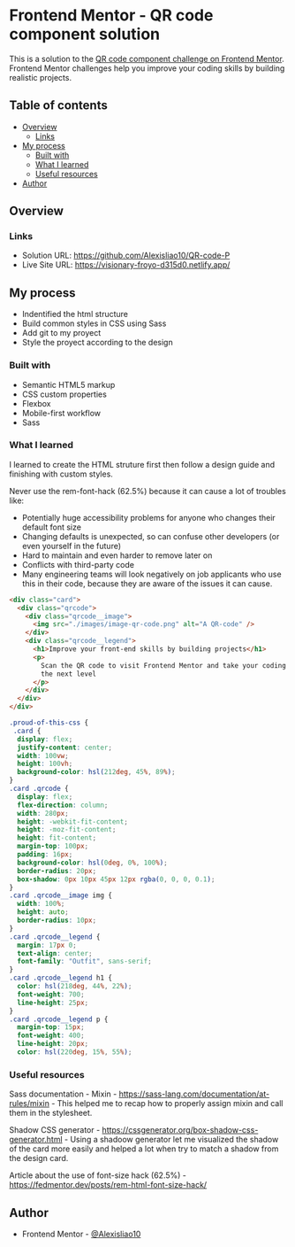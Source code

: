# Frontend Mentor - QR code component solution

This is a solution to the
[QR code component challenge on Frontend Mentor](https://www.frontendmentor.io/challenges/qr-code-component-iux_sIO_H).
Frontend Mentor challenges help you improve your coding skills by building
realistic projects.

## Table of contents

- [Overview](#overview)
  - [Links](#links)
- [My process](#my-process)
  - [Built with](#built-with)
  - [What I learned](#what-i-learned)
  - [Useful resources](#useful-resources)
- [Author](#author)

## Overview

### Links

- Solution URL: https://github.com/Alexisliao10/QR-code-P
- Live Site URL: https://visionary-froyo-d315d0.netlify.app/

## My process

- Indentified the html structure
- Build common styles in CSS using Sass
- Add git to my proyect
- Style the proyect according to the design

### Built with

- Semantic HTML5 markup
- CSS custom properties
- Flexbox
- Mobile-first workflow
- Sass

### What I learned

I learned to create the HTML struture first then follow a design guide and
finishing with custom styles.

Never use the rem-font-hack (62.5%) because it can cause a lot of troubles like:

- Potentially huge accessibility problems for anyone who changes their default
  font size
- Changing defaults is unexpected, so can confuse other developers (or even
  yourself in the future)
- Hard to maintain and even harder to remove later on
- Conflicts with third-party code
- Many engineering teams will look negatively on job applicants who use this in
  their code, because they are aware of the issues it can cause.

```html
<div class="card">
  <div class="qrcode">
    <div class="qrcode__image">
      <img src="./images/image-qr-code.png" alt="A QR-code" />
    </div>
    <div class="qrcode__legend">
      <h1>Improve your front-end skills by building projects</h1>
      <p>
        Scan the QR code to visit Frontend Mentor and take your coding skills to
        the next level
      </p>
    </div>
  </div>
</div>
```

```css
.proud-of-this-css {
 .card {
  display: flex;
  justify-content: center;
  width: 100vw;
  height: 100vh;
  background-color: hsl(212deg, 45%, 89%);
}
.card .qrcode {
  display: flex;
  flex-direction: column;
  width: 280px;
  height: -webkit-fit-content;
  height: -moz-fit-content;
  height: fit-content;
  margin-top: 100px;
  padding: 16px;
  background-color: hsl(0deg, 0%, 100%);
  border-radius: 20px;
  box-shadow: 0px 10px 45px 12px rgba(0, 0, 0, 0.1);
}
.card .qrcode__image img {
  width: 100%;
  height: auto;
  border-radius: 10px;
}
.card .qrcode__legend {
  margin: 17px 0;
  text-align: center;
  font-family: "Outfit", sans-serif;
}
.card .qrcode__legend h1 {
  color: hsl(218deg, 44%, 22%);
  font-weight: 700;
  line-height: 25px;
}
.card .qrcode__legend p {
  margin-top: 15px;
  font-weight: 400;
  line-height: 20px;
  color: hsl(220deg, 15%, 55%);
```

### Useful resources

Sass documentation - Mixin -
https://sass-lang.com/documentation/at-rules/mixin - This helped me to recap how
to properly assign mixin and call them in the stylesheet.

Shadow CSS generator - https://cssgenerator.org/box-shadow-css-generator.html -
Using a shadoow generator let me visualized the shadow of the card more easily
and helped a lot when try to match a shadow from the design card.

Article about the use of font-size hack (62.5%) -
https://fedmentor.dev/posts/rem-html-font-size-hack/

## Author

- Frontend Mentor -
  [@Alexisliao10](https://www.frontendmentor.io/profile/Alexisliao10)
